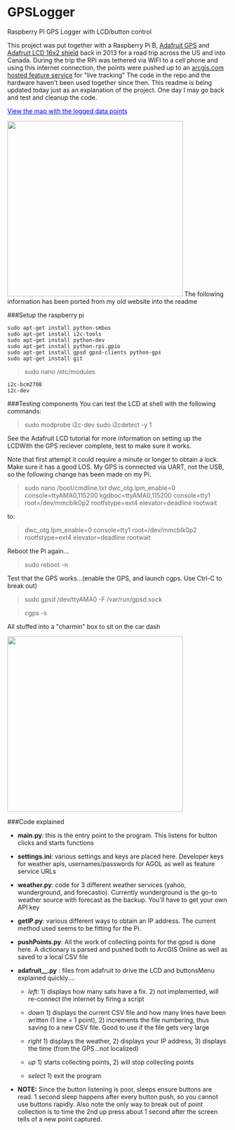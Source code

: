 GPSLogger
=========

Raspberry PI GPS Logger with LCD/button control

This project was put together with a Raspberry Pi B, [Adafruit GPS](https://www.adafruit.com/products/746) and [Adafruit LCD 16x2 shield](https://www.adafruit.com/products/772) back in 2013 for a road trip across the US and into Canada. During the trip the RPi was tethered via WIFI to a cell phone and using this internet connection, the points were pushed up to an [arcgis.com hosted feature service](https://doc.arcgis.com/en/arcgis-online/share-maps/publish-features.htm) for "live tracking"
The code in the repo and the hardware haven't been used together since then. This readme is being updated today just as an explanation of the project. One day I may go back and test and cleanup the code.

<a href="https://angp.maps.arcgis.com/apps/Embed/index.html?webmap=3b0e135a85db480aa1334acfa55b010e&amp;extent=-123.7335,22.3283,-58.8263,52.011&amp;zoom=true&amp;scale=false&amp;legend=true&amp;disable_scroll=false&amp;theme=light" style="color:#0000FF;text-align:left" target="_blank">View the map with the logged data points</a>

<img src=https://cloud.githubusercontent.com/assets/2514926/12704676/c5bfa7e6-c82d-11e5-935b-2bf9b17eac88.JPG width=400>
The following information has been ported from my old website into the readme

###Setup the raspberry pi
```
sudo apt-get install python-smbus
sudo apt-get install i2c-tools
sudo apt-get install python-dev
sudo apt-get install python-rpi.gpio
sudo apt-get install gpsd gpsd-clients python-gps
sudo apt-get install git
```
>sudo nano /etc/modules
```
i2c-bcm2708 
i2c-dev
```

###Testing components
You can test the LCD at shell with the following commands:
>sudo modprobe i2c-dev
>sudo i2cdetect -y 1 

See the Adafruit LCD tutorial for more information on setting up the LCDWith the GPS reciever complete, test to make sure it works. 

Note that first attempt it could require a minute or longer to obtain a lock. Make sure it has a good LOS. My GPS is connected via UART, not the USB, so the following change has been made on my Pi.

>sudo nano /boot/cmdline.txt dwc_otg.lpm_enable=0 console=ttyAMA0,115200 kgdboc=ttyAMA0,115200 console=tty1 root=/dev/mmcblk0p2 rootfstype=ext4 elevator=deadline rootwait

to:

>dwc_otg.lpm_enable=0 console=tty1 root=/dev/mmcblk0p2 rootfstype=ext4 elevator=deadline rootwait

Reboot the Pi again...
>sudo reboot -n

Test that the GPS works...(enable the GPS, and launch cgps. Use Ctrl-C to break out) 
>sudo gpsd /dev/ttyAMA0 -F /var/run/gpsd.sock

>cgps -s

All stuffed into a "charmin" box to sit on the car dash

<img src=https://cloud.githubusercontent.com/assets/2514926/12704675/c42dd88a-c82d-11e5-8177-5f1c1b261f20.jpg width=400>

###Code explained

* **main.py**: this is the entry point to the program. This listens for button clicks and starts functions

* **settings.ini**: various settings and keys are placed here. Developer keys for weather apis, usernames/passwords for AGOL as well as feature service URLs

* **weather.py**: code for 3 different weather services (yahoo, wunderground, and forecastio). Currently wunderground is the go-to weather source with forecast as the backup. You'll have to get your own API key

* **getIP.py**: various different ways to obtain an IP address. The current method used seems to be fitting for the Pi.

* **pushPoints.py**: All the work of collecting points for the gpsd is done here. A dictionary is parsed and pushed both to ArcGIS Online as well as saved to a local CSV file

* **adafruit__.py** : files from adafruit to drive the LCD and buttonsMenu explained quickly....

  * *left*: 1) displays how many sats have a fix. 2) not implemented, will re-connect the internet by firing a script

  * *down* 1) displays the current CSV file and how many lines have been written (1 line = 1 point), 2) increments the file numbering, thus saving to a new CSV file. Good to use if the file gets very large

  * *right* 1) displays the weather, 2) displays your IP address, 3) displays the time (from the GPS...not localized)

  * *up* 1) starts collecting points, 2) will stop collecting points

  * *select* 1) exit the program

* **NOTE:** Since the button listening is poor, sleeps ensure buttons are read. 1 second sleep happens after every button push, so you cannot use buttons rapidly. Also note the only way to break out of point collection is to time the 2nd up press about 1 second after the screen tells of a new point captured.

